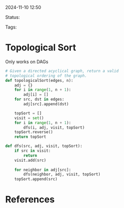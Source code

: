 2024-11-10 12:50

Status:

Tags:

# Topological Sort

Only works on DAGs

```python
# Given a directed acyclical graph, return a valid
# topological ordering of the graph. 
def topologicalSort(edges, n):
    adj = {}
    for i in range(1, n + 1):
        adj[i] = []
    for src, dst in edges:
        adj[src].append(dst)

    topSort = []
    visit = set()
    for i in range(1, n + 1):
        dfs(i, adj, visit, topSort)
    topSort.reverse()
    return topSort

def dfs(src, adj, visit, topSort):
    if src in visit:
        return
    visit.add(src)
    
    for neighbor in adj[src]:
        dfs(neighbor, adj, visit, topSort)
    topSort.append(src)
```
# References


